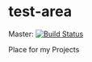 # test-area

Master: [![Build Status](https://travis-ci.org/Sloggran/test-area.svg?branch=master)](https://travis-ci.org/Sloggran/test-area)

Place for my Projects 

